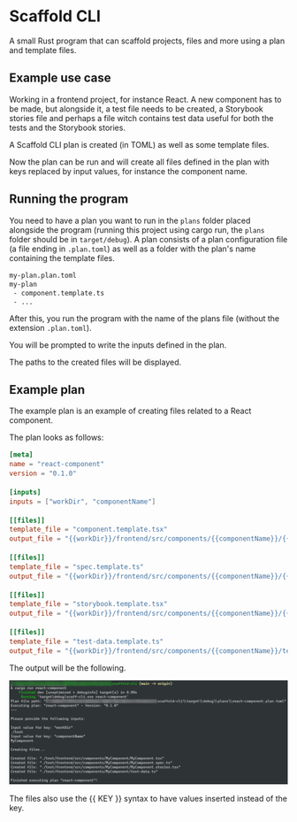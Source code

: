 # Scaffold CLI

A small Rust program that can scaffold projects, files and more using a plan and template files.

## Example use case

Working in a frontend project, for instance React.
A new component has to be made, but alongside it, a test file needs to be created, a Storybook stories file and perhaps a file witch contains test data useful for both the tests and the Storybook stories.

A Scaffold CLI plan is created (in TOML) as well as some template files.

Now the plan can be run and will create all files defined in the plan with keys replaced by input values, for instance the component name.

## Running the program

You need to have a plan you want to run in the `plans` folder placed alongside the program (running this project using cargo run, the `plans` folder should be in `target/debug`).
A plan consists of a plan configuration file (a file ending in `.plan.toml`) as well as a folder with the plan's name containing the template files.

```
my-plan.plan.toml
my-plan
 - component.template.ts
 - ...
```

After this, you run the program with the name of the plans file (without the extension `.plan.toml`).

You will be prompted to write the inputs defined in the plan.

The paths to the created files will be displayed.

## Example plan

The example plan is an example of creating files related to a React component.

The plan looks as follows:

```TOML
[meta]
name = "react-component"
version = "0.1.0"

[inputs]
inputs = ["workDir", "componentName"]

[[files]]
template_file = "component.template.tsx"
output_file = "{{workDir}}/frontend/src/components/{{componentName}}/{{componentName}}.tsx"

[[files]]
template_file = "spec.template.ts"
output_file = "{{workDir}}/frontend/src/components/{{componentName}}/{{componentName}}.spec.ts"

[[files]]
template_file = "storybook.template.tsx"
output_file = "{{workDir}}/frontend/src/components/{{componentName}}/{{componentName}}.stories.tsx"

[[files]]
template_file = "test-data.template.ts"
output_file = "{{workDir}}/frontend/src/components/{{componentName}}/test-data.ts"
```

The output will be the following.

![Screenshot](readme-assets/screenshot-running-plan.png)

The files also use the {{ KEY }} syntax to have values inserted instead of the key.
